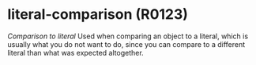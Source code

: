 # literal-comparison (R0123)

*Comparison to literal* Used when comparing an object to a literal,
which is usually what you do not want to do, since you can compare to a
different literal than what was expected altogether.

